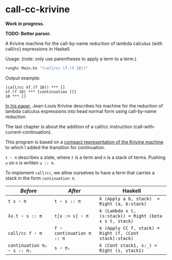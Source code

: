 # call-cc-krivine

**Work in progress.**

**TODO: Better parser.**

A Krivine machine for the call-by-name reduction of lambda calculus (with call/cc) expressions in Haskell.  
  
Usage: (note: only use parentheses to apply a term to a term.)  
```hs  
runghc Main.hs "(call/cc \f.(f 10))"  
```  
Output example:  
```  
(call/cc λf.(f 10)) *** []
λf.(f 10) *** [continuation []]
10 *** []
```  
  
[In his paper](https://www.irif.fr/~krivine/articles/lazymach.pdf), Jean-Louis Krivine describes his machine for the reduction of lambda calculus expressions into head normal form using call-by-name reduction
  
The last chapter is about the addition of a call/cc instruction (call-with-current-continuation).  
  
This program is based on a [compact representation of the Krivine machine](https://hal.inria.fr/hal-01479035/document) to which I added the transition for continuation.  
    
``t ⋆ π`` describes a state, where ``t`` is a term and ``π`` is a stack of terms. Pushing ``u`` on  ``π`` is written ``u :: π``.  
  
To implement ``call/cc``, we allow ourselves to have a term that carries a stack in the form ``continuation π``.  


*Before* |*After*| Haskell | 
|- |-  | -
|``t s ⋆ π`` | ``t ⋆ s :: π`` | ``k (Apply a b, stack)  =  Right (a, b:stack)``
|``λx.t ⋆ s :: π`` | ``t[x := s] ⋆ π`` | ``k (Lambda x t, (s:stack)) = Right (beta x s t, stack)``  
|``call/cc f ⋆ π`` |``f ⋆ continuation π :: π`` | ``k (Apply CC f, stack) = Right (f, (Cont stack):stack)``
| ``continuation π₁ ⋆ s :: π₂`` | ``s ⋆ π₁`` | ``k (Cont stack1, s:_) = Right (s, stack1)``

